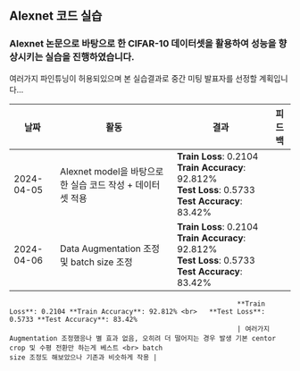 ## Alexnet 코드 실습

### Alexnet 논문으로 바탕으로 한 CIFAR-10 데이터셋을 활용하여 성능을 향상시키는 실습을 진행하였습니다.

여러가지 파인튜닝이 허용되있으며 본 실습결과로 중간 미팅 발표자를 선정할 계획입니다... 


| 날짜        | 활동                                | 결과                                           | 피드백                                           |
|-------------|-------------------------------------|-------------------------------------------------|-------------------------------------------------|
| 2024-04-05  | Alexnet model을 바탕으로한 실습 코드 작성 + 데이터셋 적용 |**Train Loss**: 0.2104 **Train Accuracy**: 92.812% <br>   **Test Loss**: 0.5733 **Test Accuracy**: 83.42% |
| 2024-04-06  | Data Augmentation 조정 및 batch size 조정 |**Train Loss**: 0.2104 **Train Accuracy**: 92.812% <br> **Test Loss**: 0.5733 **Test Accuracy**: 83.42% <br>
                                                             **Train Loss**: 0.2104 **Train Accuracy**: 92.812% <br>   **Test Loss**: 0.5733 **Test Accuracy**: 83.42% 
                                                             | 여러가지 Augmentation 조정했응나 별 효과 없음, 오히려 더 떨어지는 경우 발생 기본 centor crop 및 수평 전환만 하는게 베스트 <br> batch                                                                   size 조정도 해보았으나 기존과 비슷하게 작용 |

